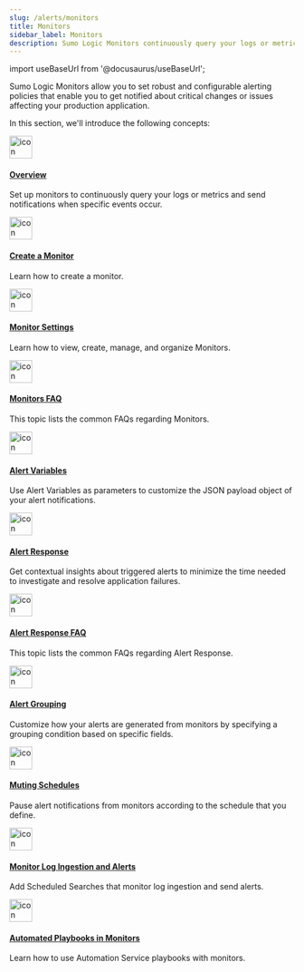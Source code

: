 ```yaml
---
slug: /alerts/monitors
title: Monitors
sidebar_label: Monitors
description: Sumo Logic Monitors continuously query your logs or metrics and send notifications when specific events occur, such as critical, warning, and missing data.
---
```


import useBaseUrl from '@docusaurus/useBaseUrl';

Sumo Logic Monitors allow you to set robust and configurable alerting policies that enable you to get notified about critical changes or issues affecting your production application.

In this section, we'll introduce the following concepts:

<div className="box-wrapper" markdown="1">
<div className="box smallbox card">
  <div className="container">
  <a href="/docs/alerts/monitors/overview"><img src={useBaseUrl('img/icons/operations/monitor-and-visualize.png')} alt="icon" width="40"/><h4>Overview</h4></a>
  <p>Set up monitors to continuously query your logs or metrics and send notifications when specific events occur.</p>
  </div>
</div>
<div className="box smallbox card">
  <div className="container">
  <a href="/docs/alerts/monitors/create-monitor"><img src={useBaseUrl('img/icons/operations/monitor-and-visualize.png')} alt="icon" width="40"/><h4>Create a Monitor</h4></a>
  <p>Learn how to create a monitor.</p>
  </div>
</div>
<div className="box smallbox card">
  <div className="container">
  <a href="/docs/alerts/monitors/settings"><img src={useBaseUrl('img/icons/operations/monitor-and-visualize.png')} alt="icon" width="40"/><h4>Monitor Settings</h4></a>
  <p>Learn how to view, create, manage, and organize Monitors.</p>
  </div>
</div>
<div className="box smallbox card">
  <div className="container">
    <a href="/docs/alerts/monitors/monitor-faq"><img src={useBaseUrl('img/icons/operations/monitor-and-visualize.png')} alt="icon" width="40"/><h4>Monitors FAQ</h4></a>
  <p>This topic lists the common FAQs regarding Monitors.</p>
  </div>
</div>
<div className="box smallbox card">
  <div className="container">
    <a href="/docs/alerts/monitors/alert-variables"><img src={useBaseUrl('img/icons/operations/monitor-and-visualize.png')} alt="icon" width="40"/><h4>Alert Variables</h4></a>
  <p>Use Alert Variables as parameters to customize the JSON payload object of your alert notifications.</p>
  </div>
</div>
<div className="box smallbox card">
  <div className="container">
    <a href="/docs/alerts/monitors/alert-response"><img src={useBaseUrl('img/icons/operations/monitor-and-visualize.png')} alt="icon" width="40"/><h4>Alert Response</h4></a>
  <p>Get contextual insights about triggered alerts to minimize the time needed to investigate and resolve application failures.</p>
  </div>
</div>
<div className="box smallbox card">
  <div className="container">
  <a href="/docs/alerts/monitors/alert-response-faq"><img src={useBaseUrl('img/icons/operations/monitor-and-visualize.png')} alt="icon" width="40"/><h4>Alert Response FAQ</h4></a>
  <p>This topic lists the common FAQs regarding Alert Response.</p>
  </div>
</div>
<div className="box smallbox card">
  <div className="container">
  <a href="/docs/alerts/monitors/alert-grouping"><img src={useBaseUrl('img/icons/operations/monitor-and-visualize.png')} alt="icon" width="40"/><h4>Alert Grouping</h4></a>
<p>Customize how your alerts are generated from monitors by specifying a grouping condition based on specific fields.</p>
  </div>
</div>
<div className="box smallbox card">
  <div className="container">
  <a href="/docs/alerts/monitors/muting-schedules"><img src={useBaseUrl('img/icons/operations/monitor-and-visualize.png')} alt="icon" width="40"/><h4>Muting Schedules</h4></a>
  <p>Pause alert notifications from monitors according to the schedule that you define.</p>
  </div>
</div>
<div className="box smallbox card">
  <div className="container">
  <a href="/docs/manage/ingestion-volume/monitor-ingestion-receive-alerts"><img src={useBaseUrl('img/icons/operations/monitor-and-visualize.png')} alt="icon" width="40"/><h4>Monitor Log Ingestion and Alerts</h4></a>
  <p>Add Scheduled Searches that monitor log ingestion and send alerts.</p>
  </div>
</div>
<div className="box smallbox card">
  <div className="container">
  <a href="/docs/alerts/monitors/use-playbooks-with-monitors"><img src={useBaseUrl('img/icons/operations/monitor-and-visualize.png')} alt="icon" width="40"/><h4>Automated Playbooks in Monitors</h4></a>
  <p>Learn how to use Automation Service playbooks with monitors.</p>
  </div>
</div>
</div>

